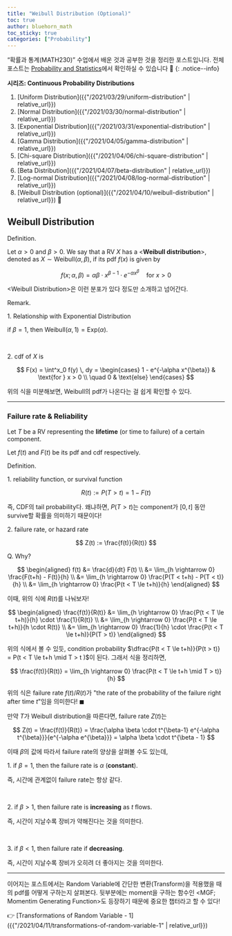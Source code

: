 ```yaml
---
title: "Weibull Distribution (Optional)"
toc: true
author: bluehorn_math
toc_sticky: true
categories: ["Probability"]
---
```

“확률과 통계(MATH230)” 수업에서 배운 것과 공부한 것을 정리한 포스트입니다. 전체 포스트는 [Probability and Statistics](/categories/probability-and-statistics)에서 확인하실 수 있습니다 🎲
{: .notice--info}

<div class="notice" markdown="1">

**시리즈: Continuous Probability Distributions**

1. [Uniform Distribution]({{"/2021/03/29/uniform-distribution" | relative_url}})
2. [Normal Distribution]({{"/2021/03/30/normal-distribution" | relative_url}})
3. [Exponential Distribution]({{"/2021/03/31/exponential-distribution" | relative_url}})
4. [Gamma Distribution]({{"/2021/04/05/gamma-distribution" | relative_url}})
5. [Chi-square Distribution]({{"/2021/04/06/chi-square-distribution" | relative_url}})
6. [Beta Distribution]({{"/2021/04/07/beta-distribution" | relative_url}})
7. [Log-normal Distribution]({{"/2021/04/08/log-normal-distribution" | relative_url}})
8. [Weibull Distribution (optional)]({{"/2021/04/10/weibull-distribution" | relative_url}}) 👀

</div>

## Weibull Distribution

<div class="definition" markdown="1">

<span class="statement-title">Definition.</span><br/>

Let $\alpha > 0$ and $\beta > 0$. We say that a RV $X$ has a \<**Weibull distribution**\>, denoted as $X \sim \text{Weibull}(\alpha, \beta)$,
if its pdf $f(x)$ is given by

$$
f(x; \alpha, \beta) = \alpha \beta \cdot x^{\beta - 1} \cdot e^{-\alpha x^{\beta}} \quad \text{for } x > 0
$$

</div>

\<Weibull Distribution\>은 이런 분포가 있다 정도만 소개하고 넘어간다.

<span class="statement-title">Remark.</span><br/>

1\. Relationship with Exponential Distribution

if $\beta = 1$, then $\text{Weibull}(\alpha, 1) = \text{Exp}(\alpha)$.

<br/>

2\. cdf of $X$ is

$$
F(x) = \int^x_0 f(y) \, dy = \begin{cases}
    1 - e^{-\alpha x^{\beta}} & \text{for } x > 0 \\
    \quad 0 & \text{else}
\end{cases}
$$

위의 식을 미분해보면, Weibull의 pdf가 나온다는 걸 쉽게 확인할 수 있다.

<hr/>

### Failure rate & Reliability

Let $T$ be a RV representing the **lifetime** (or time to failure) of a certain component.

Let $f(t)$ and $F(t)$ be its pdf and cdf respectively.

<span class="statement-title">Definition.</span><br/>

1\. reliability function, or survival function

$$
R(t) := P(T > t) = 1 - F(t)
$$

즉, CDF의 tail probability다. 왜냐하면, $P(T > t)$는 component가 $[0, t]$ 동안 survive할 확률을 의미하기 때문이다!

2\. failure rate, or hazard rate

$$
Z(t) := \frac{f(t)}{R(t)}
$$

Q. Why?

<div class="math-statement" markdown="1">

$$
\begin{aligned}
f(t) &= \frac{d}{dt} F(t) \\
     &= \lim_{h \rightarrow 0} \frac{F(t+h) - F(t)}{h} \\
     &= \lim_{h \rightarrow 0} \frac{P(T < t+h) - P(T < t)}{h} \\
     &= \lim_{h \rightarrow 0} \frac{P(t < T \le t+h)}{h}
\end{aligned}
$$

이때, 위의 식에 $R(t)$를 나눠보자!

$$
\begin{aligned}
\frac{f(t)}{R(t)} &= \lim_{h \rightarrow 0} \frac{P(t < T \le t+h)}{h} \cdot \frac{1}{R(t)} \\
                  &= \lim_{h \rightarrow 0} \frac{P(t < T \le t+h)}{h \cdot R(t)} \\
                  &= \lim_{h \rightarrow 0} \frac{1}{h} \cdot \frac{P(t < T \le t+h)}{P(T > t)}
\end{aligned}
$$

위의 식에서 볼 수 있듯, condition probability $\dfrac{P(t < T \le t+h)}{P(t > t)} = P(t < T \le t+h \mid T > t )$이 된다. 그래서 식을 정리하면,

$$
\frac{f(t)}{R(t)} = \lim_{h \rightarrow 0} \frac{P(t < T \le t+h \mid T > t)}{h}
$$

위의 식은 failure rate $f(t)/R(t)$가 <span class="half_HL">"the rate of the probability of the failure right after time $t$"</span>임을 의미한다! $\blacksquare$

</div>

만약 $T$가 Weibull distribution을 따른다면, failure rate $Z(t)$는

$$
Z(t) = \frac{f(t)}{R(t)} = \frac{\alpha \beta \cdot t^{\beta-1} e^{-\alpha t^{\beta}}}{e^{-\alpha e^{\beta}}} = \alpha \beta \cdot t^{\beta - 1}
$$

이때 $\beta$의 값에 따라서 failure rate의 양상을 살펴볼 수도 있는데,


1\. if $\beta = 1$, then the failure rate is $\alpha$ (**constant**).

즉, 시간에 관계없이 failure rate는 항상 같다.

<br/>

2\. if $\beta > 1$, then failure rate is **increasing** as $t$ flows.

즉, 시간이 지날수록 장비가 약해진다는 것을 의미한다.

<br/>

3\. if $\beta < 1$, then failure rate if **decreasing**.

즉, 시간이 지날수록 장비가 오히려 더 좋아지는 것을 의미한다.

<hr/>

이어지는 포스트에서는 Random Variable에 간단한 변환(Transform)을 적용했을 때의 pdf를 어떻게 구하는지 살펴본다. 뒷부분에는 moment을 구하는 함수인 \<MGF; Momentim Generating Function\>도 등장하기 때문에 중요한 챕터라고 할 수 있다!

👉 [Transformations of Random Variable - 1]({{"/2021/04/11/transformations-of-random-variable-1" | relative_url}})